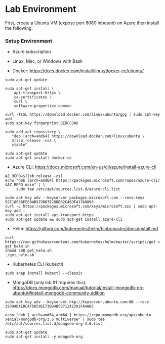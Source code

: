 # Lab Environment

First, create a Ubuntu VM (expose port 8080 inbound) on Azure then install the following:

### Setup Environment

* Azure subscription

* Linux, Mac, or Windows with Bash

* Docker: https://docs.docker.com/install/linux/docker-ce/ubuntu/

```
sudo apt-get update

sudo apt-get install \
    apt-transport-https \
    ca-certificates \
    curl \
    software-properties-common
    
curl -fsSL https://download.docker.com/linux/ubuntu/gpg | sudo apt-key add -
sudo apt-key fingerprint 0EBFCD88

sudo add-apt-repository \
   "deb [arch=amd64] https://download.docker.com/linux/ubuntu \
   $(lsb_release -cs) \
   stable"
   
sudo apt-get update
sudo apt-get install docker-ce
```

* Azure CLI: https://docs.microsoft.com/en-us/cli/azure/install-azure-cli

```
AZ_REPO=$(lsb_release -cs)
echo "deb [arch=amd64] https://packages.microsoft.com/repos/azure-cli/ $AZ_REPO main" | \
     sudo tee /etc/apt/sources.list.d/azure-cli.list

sudo apt-key adv --keyserver packages.microsoft.com --recv-keys 52E16F86FEE04B979B07E28DB02C46DF417A0893
curl -L https://packages.microsoft.com/keys/microsoft.asc | sudo apt-key add -
sudo apt-get install apt-transport-https
sudo apt-get update && sudo apt-get install azure-cli
```

* Helm: https://github.com/kubernetes/helm/blob/master/docs/install.md

```
curl https://raw.githubusercontent.com/kubernetes/helm/master/scripts/get > get_helm.sh
chmod 700 get_helm.sh
./get_helm.sh
```

* Kubernetes CLI (kubectl) 

```
sudo snap install kubectl --classic
```

* MongoDB (only lab #1 requires this): https://docs.mongodb.com/manual/tutorial/install-mongodb-on-ubuntu/#install-mongodb-community-edition

```
sudo apt-key adv --keyserver hkp://keyserver.ubuntu.com:80 --recv 2930ADAE8CAF5059EE73BB4B58712A2291FA4AD5

echo "deb [ arch=amd64,arm64 ] https://repo.mongodb.org/apt/ubuntu xenial/mongodb-org/3.6 multiverse" | sudo tee /etc/apt/sources.list.d/mongodb-org-3.6.list

sudo apt-get update
sudo apt-get install -y mongodb-org
```


